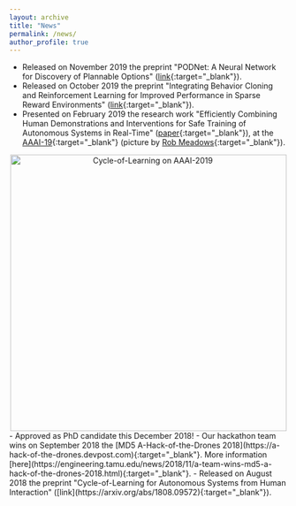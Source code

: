 ```yaml
---
layout: archive
title: "News"
permalink: /news/
author_profile: true
---
```

<!-- - Succesfully defended my PhD disseration this December 2019! -->
- Released on November 2019 the preprint "PODNet: A Neural Network for Discovery of Plannable Options" ([link](https://arxiv.org/abs/1911.00171){:target="_blank"}).
- Released on October 2019 the preprint "Integrating Behavior Cloning and Reinforcement Learning for Improved Performance in Sparse Reward Environments" ([link](https://arxiv.org/abs/1910.04281){:target="_blank"}).
- Presented on February 2019 the research work "Efficiently Combining Human Demonstrations and Interventions for Safe Training of Autonomous Systems in Real-Time" ([paper](https://arxiv.org/abs/1810.11545){:target="_blank"}), at the [AAAI-19](https://aaai.org/Conferences/AAAI-19/){:target="_blank"} (picture by [Rob Meadows](https://twitter.com/robmeadows/status/1091382352167628800){:target="_blank"}).
<center><img src="https://pbs.twimg.com/media/DyVedh0V4AA96fE.jpg" alt="Cycle-of-Learning on AAAI-2019" width="500"/></center>
- Approved as PhD candidate this December 2018!
- Our hackathon team wins on September 2018 the [MD5 A-Hack-of-the-Drones 2018](https://a-hack-of-the-drones.devpost.com){:target="_blank"}. More information [here](https://engineering.tamu.edu/news/2018/11/a-team-wins-md5-a-hack-of-the-drones-2018.html){:target="_blank"}.
- Released on August 2018 the preprint "Cycle-of-Learning for Autonomous Systems from Human Interaction" ([link](https://arxiv.org/abs/1808.09572){:target="_blank"}).